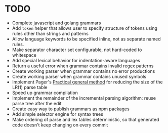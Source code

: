 TODO
====

* Complete javascript and golang grammars
* Add `token` helper that allows user to specify structure of tokens using
  rules other than strings and patterns
* Allow language keywords to be specified inline, not as separate named rules.
* Make separator character set configurable, not hard-coded to whitespace
* Add special lexical behavior for indentation-aware languages
* Return a useful error when grammar contains invalid regex patterns
* Create working parser when grammar contains no error productions
* Create working parser when grammar contains unused symbols
* Implement Pager's [Practical general method](http://link.springer.com/article/10.1007%2FBF00290336)
  for reducing the size of the LR(1) parse table
* Speed up grammar compilation
* Implement the remainder of the incremental parsing algorithm: reuse parse
  tree after the edit
* Create easy way to publish grammars as npm packages
* Add simple selector engine for syntax trees
* Make ordering of parse and lex tables deterministic, so that generated
  code doesn't keep changing on every commit
